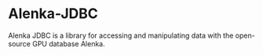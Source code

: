 Alenka-JDBC
===========

Alenka JDBC is a library for accessing and manipulating data with the open-source GPU database Alenka.
